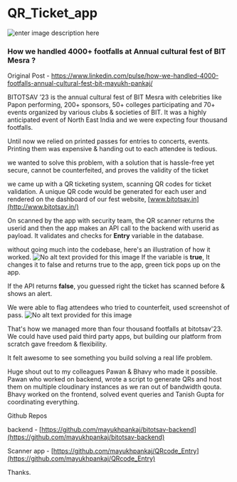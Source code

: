 # QR_Ticket_app
![enter image description here](https://media.licdn.com/dms/image/D4D12AQFQ0Km6ryv2pg/article-cover_image-shrink_423_752/0/1684268425268?e=1691020800&v=beta&t=ly433CviXvlnRFCyVvfWMAKxPljU4GjBdeIZBctskgM) 
### How we handled 4000+ footfalls at Annual cultural fest of BIT Mesra ?

Original Post -  https://www.linkedin.com/pulse/how-we-handled-4000-footfalls-annual-cultural-fest-bit-mayukh-pankaj/ 

 BITOTSAV ’23 is the annual cultural fest of BIT Mesra with celebrities like Papon performing, 200+ sponsors, 50+ colleges participating and 70+ events organized by various clubs & societies of BIT. It was a highly anticipated event of North East India and we were expecting four thousand footfalls.

Until now we relied on printed passes for entries to concerts, events. Printing them was expensive & handing out to each attendee is tedious.

we wanted to solve this problem, with a solution that is hassle-free yet secure, cannot be counterfeited, and proves the validity of the ticket

we came up with a QR ticketing system, scanning QR codes for ticket validation. A unique QR code would be generated for each user and rendered on the dashboard of our fest website, [www.bitotsav.in](http://www.bitotsav.in/)

On scanned by the app with security team, the QR scanner returns the userid and then the app makes an API call to the backend with userid as payload. It validates and checks for **Entry** variable in the database.

without going much into the codebase, here's an illustration of how it worked.
![No alt text provided for this image](https://media.licdn.com/dms/image/D4D12AQFu4GZAfADcAw/article-inline_image-shrink_1000_1488/0/1682862589822?e=1691020800&v=beta&t=fsoUFNNDVN7iOZ8p5wRee17383T7ajjLy3YFXdhBTT4)
If the variable is  **true**, It changes it to false and returns true to the app, green tick pops up on the app.

If the API returns  **false**, you guessed right the ticket has scanned before & shows an alert.

We were able to flag attendees who tried to counterfeit, used screenshot of pass.
![No alt text provided for this image](https://media.licdn.com/dms/image/D4D12AQG-gjMkzoZT2Q/article-inline_image-shrink_1500_2232/0/1682863013551?e=1691020800&v=beta&t=8IKGOgWES5QSXXPLVACtkMwilREP8VhYlILJF054bHA)

That's how we managed more than four thousand footfalls at bitotsav'23. We could have used paid third party apps, but building our platform from scratch gave freedom & flexibility.

It felt awesome to see something you build solving a real life problem.

Huge shout out to my colleagues Pawan & Bhavy who made it possible. Pawan who worked on backend, wrote a script to generate QRs and host them on multiple cloudinary instances as we ran out of bandwidth qouta. Bhavy worked on the frontend, solved event queries and Tanish Gupta for coordinating everything.

  

Github Repos

backend -  [https://github.com/mayukhpankaj/bitotsav-backend](https://github.com/mayukhpankaj/bitotsav-backend)

Scanner app -  [https://github.com/mayukhpankaj/QRcode_Entry](https://github.com/mayukhpankaj/QRcode_Entry)

Thanks.

